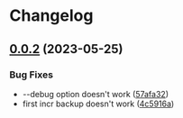 # Changelog

## [0.0.2](https://github.com/everyx/mariabackup.sh/compare/v0.0.1...v0.0.2) (2023-05-25)


### Bug Fixes

* --debug option doesn't work ([57afa32](https://github.com/everyx/mariabackup.sh/commit/57afa32d1a0b582082521f71ea6bd11e2f05695f))
* first incr backup doesn't work ([4c5916a](https://github.com/everyx/mariabackup.sh/commit/4c5916a43a1d26a0fec97a19e75285a43ee75f7c))

